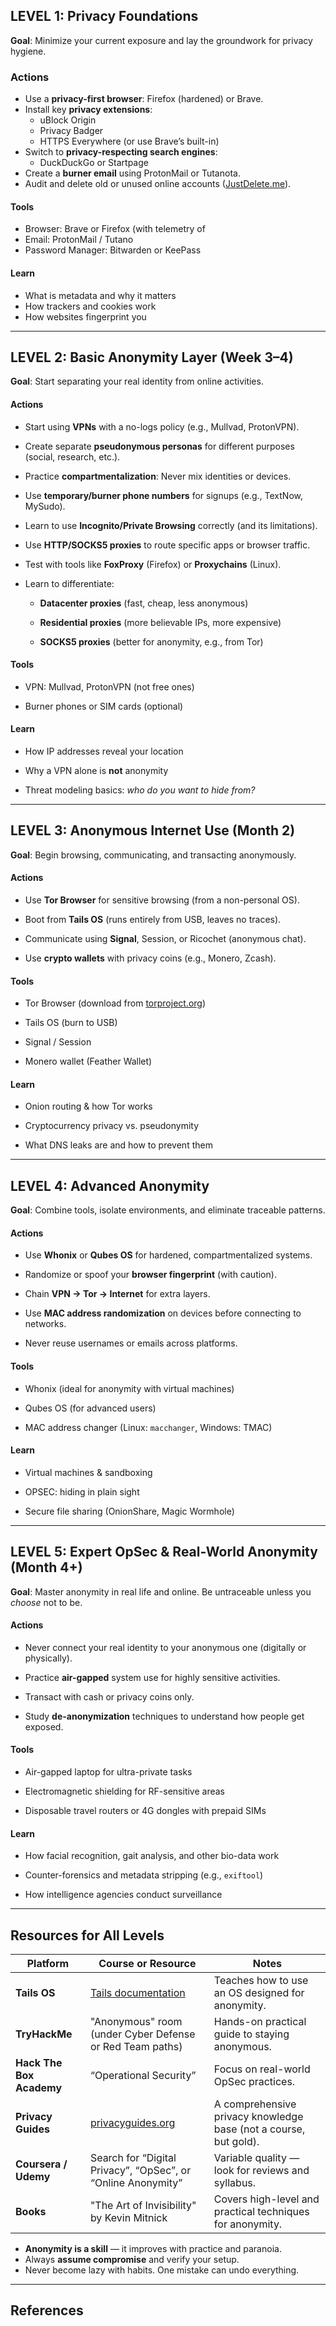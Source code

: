 ## LEVEL 1: Privacy Foundations

**Goal**: Minimize your current exposure and lay the groundwork for privacy hygiene.

### Actions

- Use a **privacy-first browser**: Firefox (hardened) or Brave.
- Install key **privacy extensions**:
    - uBlock Origin
    - Privacy Badger
    - HTTPS Everywhere (or use Brave’s built-in)
- Switch to **privacy-respecting search engines**:
    - DuckDuckGo or Startpage
- Create a **burner email** using ProtonMail or Tutanota.
- Audit and delete old or unused online accounts ([JustDelete.me](https://justdelete.me/)).

####  Tools

- Browser: Brave or Firefox (with telemetry of
- Email: ProtonMail / Tutano
- Password Manager: Bitwarden or KeePass

####  Learn

- What is metadata and why it matters
- How trackers and cookies work
- How websites fingerprint you

---

## LEVEL 2: Basic Anonymity Layer (Week 3–4)

**Goal**: Start separating your real identity from online activities.

####  Actions

- Start using **VPNs** with a no-logs policy (e.g., Mullvad, ProtonVPN).
    
- Create separate **pseudonymous personas** for different purposes (social, research, etc.).
    
- Practice **compartmentalization**: Never mix identities or devices.
    
- Use **temporary/burner phone numbers** for signups (e.g., TextNow, MySudo).
    
- Learn to use **Incognito/Private Browsing** correctly (and its limitations).
- Use **HTTP/SOCKS5 proxies** to route specific apps or browser traffic.
    
- Test with tools like **FoxProxy** (Firefox) or **Proxychains** (Linux).
    
- Learn to differentiate:
    
    - **Datacenter proxies** (fast, cheap, less anonymous)
        
    - **Residential proxies** (more believable IPs, more expensive)
        
    - **SOCKS5 proxies** (better for anonymity, e.g., from Tor)

####  Tools

- VPN: Mullvad, ProtonVPN (not free ones)
    
- Burner phones or SIM cards (optional)
    

####  Learn

- How IP addresses reveal your location
    
- Why a VPN alone is **not** anonymity
    
- Threat modeling basics: _who do you want to hide from?_
    

---

## LEVEL 3: Anonymous Internet Use (Month 2)

**Goal**: Begin browsing, communicating, and transacting anonymously.

####  Actions

- Use **Tor Browser** for sensitive browsing (from a non-personal OS).
    
- Boot from **Tails OS** (runs entirely from USB, leaves no traces).
    
- Communicate using **Signal**, Session, or Ricochet (anonymous chat).
    
- Use **crypto wallets** with privacy coins (e.g., Monero, Zcash).
    

####  Tools

- Tor Browser (download from [torproject.org](https://www.torproject.org/))
    
- Tails OS (burn to USB)
    
- Signal / Session
    
- Monero wallet (Feather Wallet)
    

####  Learn

- Onion routing & how Tor works
    
- Cryptocurrency privacy vs. pseudonymity
    
- What DNS leaks are and how to prevent them
    

---

## LEVEL 4: Advanced Anonymity

**Goal**: Combine tools, isolate environments, and eliminate traceable patterns.

####  Actions

- Use **Whonix** or **Qubes OS** for hardened, compartmentalized systems.
    
- Randomize or spoof your **browser fingerprint** (with caution).
    
- Chain **VPN → Tor → Internet** for extra layers.
    
- Use **MAC address randomization** on devices before connecting to networks.
    
- Never reuse usernames or emails across platforms.
    

####  Tools

- Whonix (ideal for anonymity with virtual machines)
    
- Qubes OS (for advanced users)
    
- MAC address changer (Linux: `macchanger`, Windows: TMAC)
    

####  Learn

- Virtual machines & sandboxing
    
- OPSEC: hiding in plain sight
    
- Secure file sharing (OnionShare, Magic Wormhole)
    

---

## LEVEL 5: Expert OpSec & Real-World Anonymity (Month 4+)

**Goal**: Master anonymity in real life and online. Be untraceable unless you _choose_ not to be.

####  Actions

- Never connect your real identity to your anonymous one (digitally or physically).
    
- Practice **air-gapped** system use for highly sensitive activities.
    
- Transact with cash or privacy coins only.
    
- Study **de-anonymization** techniques to understand how people get exposed.
    

####  Tools

- Air-gapped laptop for ultra-private tasks
    
- Electromagnetic shielding for RF-sensitive areas
    
- Disposable travel routers or 4G dongles with prepaid SIMs
    

####  Learn

- How facial recognition, gait analysis, and other bio-data work
    
- Counter-forensics and metadata stripping (e.g., `exiftool`)
    
- How intelligence agencies conduct surveillance
    

---

## Resources for All Levels

| Platform                 | Course or Resource                                           | Notes                                                            |
| ------------------------ | ------------------------------------------------------------ | ---------------------------------------------------------------- |
| **Tails OS**             | [Tails documentation](https://tails.net/)                    | Teaches how to use an OS designed for anonymity.                 |
| **TryHackMe**            | "Anonymous" room (under Cyber Defense or Red Team paths)     | Hands-on practical guide to staying anonymous.                   |
| **Hack The Box Academy** | “Operational Security”                                       | Focus on real-world OpSec practices.                             |
| **Privacy Guides**       | [privacyguides.org](https://www.privacyguides.org/)          | A comprehensive privacy knowledge base (not a course, but gold). |
| **Coursera / Udemy**     | Search for “Digital Privacy”, “OpSec”, or “Online Anonymity” | Variable quality — look for reviews and syllabus.                |
| **Books**                | "The Art of Invisibility" by Kevin Mitnick                   | Covers high-level and practical techniques for anonymity.        |

- **Anonymity is a skill** — it improves with practice and paranoia.
- Always **assume compromise** and verify your setup.
- Never become lazy with habits. One mistake can undo everything.

---

## References

